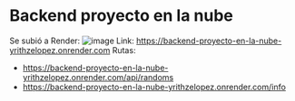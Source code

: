 # Backend proyecto en la nube
Se subió a Render:
![image](https://user-images.githubusercontent.com/93623886/209583875-53c176ad-163c-4e85-bcca-945fd4b43ac8.png)
Link: https://backend-proyecto-en-la-nube-yrithzelopez.onrender.com
Rutas:
- https://backend-proyecto-en-la-nube-yrithzelopez.onrender.com/api/randoms
- https://backend-proyecto-en-la-nube-yrithzelopez.onrender.com/info
